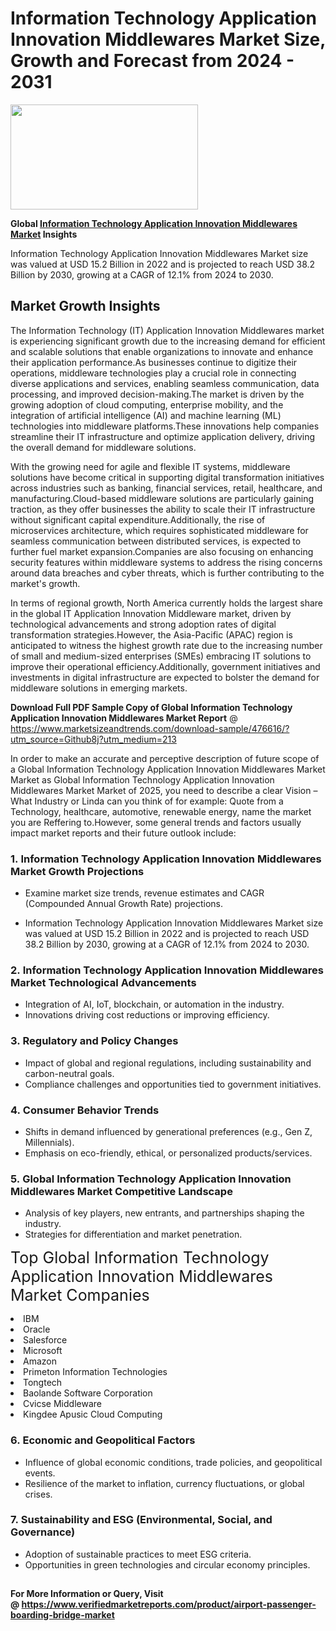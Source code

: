 <H1>Information Technology Application Innovation Middlewares Market Size, Growth and Forecast from 2024 - 2031</H1><img class="aligncenter size-medium wp-image-584254" src="https://thirdeyenews.in/wp-content/uploads/2024/09/Global-Market-Research-300x168.jpeg" alt="" width="300" height="168" /><p><strong>Global&nbsp;<a href="https://www.marketsizeandtrends.com/download-sample/476616/?utm_source=Github8j?utm_medium=213">Information Technology Application Innovation Middlewares Market</a> Insights</strong></p><p>Information Technology Application Innovation Middlewares Market size was valued at USD 15.2 Billion in 2022 and is projected to reach USD 38.2 Billion by 2030, growing at a CAGR of 12.1% from 2024 to 2030.</p><p><h2>Market Growth Insights</h2> <p>The Information Technology (IT) Application Innovation Middlewares market is experiencing significant growth due to the increasing demand for efficient and scalable solutions that enable organizations to innovate and enhance their application performance.As businesses continue to digitize their operations, middleware technologies play a crucial role in connecting diverse applications and services, enabling seamless communication, data processing, and improved decision-making.The market is driven by the growing adoption of cloud computing, enterprise mobility, and the integration of artificial intelligence (AI) and machine learning (ML) technologies into middleware platforms.These innovations help companies streamline their IT infrastructure and optimize application delivery, driving the overall demand for middleware solutions.</p> <p>With the growing need for agile and flexible IT systems, middleware solutions have become critical in supporting digital transformation initiatives across industries such as banking, financial services, retail, healthcare, and manufacturing.Cloud-based middleware solutions are particularly gaining traction, as they offer businesses the ability to scale their IT infrastructure without significant capital expenditure.Additionally, the rise of microservices architecture, which requires sophisticated middleware for seamless communication between distributed services, is expected to further fuel market expansion.Companies are also focusing on enhancing security features within middleware systems to address the rising concerns around data breaches and cyber threats, which is further contributing to the market's growth.</p> <p>In terms of regional growth, North America currently holds the largest share in the global IT Application Innovation Middleware market, driven by technological advancements and strong adoption rates of digital transformation strategies.However, the Asia-Pacific (APAC) region is anticipated to witness the highest growth rate due to the increasing number of small and medium-sized enterprises (SMEs) embracing IT solutions to improve their operational efficiency.Additionally, government initiatives and investments in digital infrastructure are expected to bolster the demand for middleware solutions in emerging markets.</p> <p><span class=""><strong>Download Full PDF Sample Copy of Global Information Technology Application Innovation Middlewares Market Report</strong> @ <a href="https://www.marketsizeandtrends.com/download-sample/476616/?utm_source=Github8j?utm_medium=213" target="_blank">https://www.marketsizeandtrends.com/download-sample/476616/?utm_source=Github8j?utm_medium=213</a></span></p><p>In order to make an accurate and perceptive description of future scope of a Global&nbsp;Information Technology Application Innovation Middlewares Market Market as Global&nbsp;Information Technology Application Innovation Middlewares Market Market of 2025, you need to describe a clear Vision &ndash; What Industry or Linda can you think of for example: Quote from a Technology, healthcare, automotive, renewable energy, name the market you are Reffering to.However, some general trends and factors usually impact market reports and their future outlook include:</p><h3>1.&nbsp;<strong>Information Technology Application Innovation Middlewares Market Growth Projections</strong></h3><ul><li>Examine market size trends, revenue estimates and CAGR (Compounded Annual Growth Rate) projections.</li><li><p>Information Technology Application Innovation Middlewares Market size was valued at USD 15.2 Billion in 2022 and is projected to reach USD 38.2 Billion by 2030, growing at a CAGR of 12.1% from 2024 to 2030.</p></li></ul><h3>2.&nbsp;<strong>Information Technology Application Innovation Middlewares Market Technological Advancements</strong></h3><ul><li>Integration of AI, IoT, blockchain, or automation in the industry.</li><li>Innovations driving cost reductions or improving efficiency.</li></ul><h3>3.&nbsp;<strong>Regulatory and Policy Changes</strong></h3><ul><li>Impact of global and regional regulations, including sustainability and carbon-neutral goals.</li><li>Compliance challenges and opportunities tied to government initiatives.</li></ul><h3>4.&nbsp;<strong>Consumer Behavior Trends</strong></h3><ul><li>Shifts in demand influenced by generational preferences (e.g., Gen Z, Millennials).</li><li>Emphasis on eco-friendly, ethical, or personalized products/services.</li></ul><h3>5.&nbsp;<strong>Global Information Technology Application Innovation Middlewares Market Competitive Landscape</strong></h3><ul><li>Analysis of key players, new entrants, and partnerships shaping the industry.</li><li>Strategies for differentiation and market penetration.</li></ul><p data-pm-slice="1 1 []"><span style="color: inherit; font-family: inherit; font-size: 25px;">Top Global Information Technology Application Innovation Middlewares Market Companies</span></p><div class="" data-test-id=""><p><li>IBM</li><li> Oracle</li><li> Salesforce</li><li> Microsoft</li><li> Amazon</li><li> Primeton Information Technologies</li><li> Tongtech</li><li> Baolande Software Corporation</li><li> Cvicse Middleware</li><li> Kingdee Apusic Cloud Computing</li></p></div><h3>6.&nbsp;<strong>Economic and Geopolitical Factors</strong></h3><ul><li>Influence of global economic conditions, trade policies, and geopolitical events.</li><li>Resilience of the market to inflation, currency fluctuations, or global crises.</li></ul><h3>7.&nbsp;<strong>Sustainability and ESG (Environmental, Social, and Governance)</strong></h3><ul><li>Adoption of sustainable practices to meet ESG criteria.</li><li>Opportunities in green technologies and circular economy principles.</li></ul><h2><strong style="font-size: 14px;">For More Information or Query, Visit @&nbsp;</strong><a style="background-color: #ffffff; font-size: 14px;" href="https://www.marketsizeandtrends.com/report/information-technology-application-innovation-middlewares-market/" target="_blank">https://www.verifiedmarketreports.com/product/airport-passenger-boarding-bridge-market</a></h2>